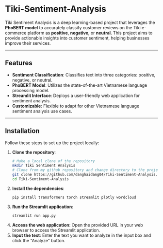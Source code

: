 # Tiki-Sentiment-Analysis

Tiki Sentiment Analysis is a deep learning-based project that leverages the **PhoBERT model** to accurately classify customer reviews on the Tiki e-commerce platform as **positive**, **negative**, or **neutral**. This project aims to provide actionable insights into customer sentiment, helping businesses improve their services.

---

## Features
- **Sentiment Classification**: Classifies text into three categories: positive, negative, or neutral.
- **PhoBERT Model**: Utilizes the state-of-the-art Vietnamese language processing model.
- **Streamlit Interface**: Deploys a user-friendly web application for sentiment analysis.
- **Customizable**: Flexible to adapt for other Vietnamese language sentiment analysis use cases.

---

## Installation

Follow these steps to set up the project locally:

1. **Clone the repository**:
   ```bash
   # Make a local clone of the repository
   mkdir Tiki Sentiment Analysis
   # Clone from my github repository and change directory to the project folder
   git clone https://github.com/danghaidang04/Tiki-Sentiment-Analysis.git
   cd Tiki-Sentiment-Analysis
    ```
2. **Install the dependencies**:
    ```bash
   pip install transformers torch streamlit plotly wordcloud
    ```
3. **Run the Streamlit application**:
    ```bash
   streamlit run app.py
    ```
4. **Access the web application**:
    Open the provided URL in your web browser to access the Streamlit application.
5. **Input the text**:
    Enter the text you want to analyze in the input box and click the "Analyze" button.